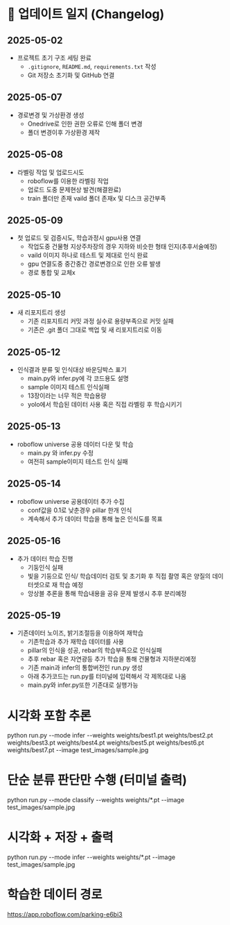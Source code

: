 # 📘 업데이트 일지 (Changelog)

## 2025-05-02
- 프로젝트 초기 구조 세팅 완료
  - `.gitignore`, `README.md`, `requirements.txt` 작성
  - Git 저장소 초기화 및 GitHub 연결
## 2025-05-07
- 경로변경 및 가상환경 생성
  - Onedrive로 인한 권한 오류로 인해 폴더 변경
  - 폴더 변경이후 가상환경 제작
## 2025-05-08
- 라벨링 작업 및 업로드시도
  - roboflow를 이용한 라벨링 작업
  - 업로드 도중 문제현상 발견(해결완료)
  - train 폴더만 존재 vaild 폴더 존재x 및 디스크 공간부족
## 2025-05-09
- 첫 업로드 및 검증시도, 학습과정시 gpu사용 연결
  - 작업도중 건물형 지상주차장의 경우 지하와 비슷한 형태 인지(추후서술예정)
  - vaild 이미지 하나로 테스트 및 제대로 인식 완료
  - gpu 연결도중 중간중간 경로변경으로 인한 오류 발생
  - 경로 통합 및 교체x
## 2025-05-10
- 새 리포지트리 생성
  - 기존 리포지트리 커밋 과정 실수로 용량부족으로 커밋 실패
  - 기존은 .git 폴더 그대로 백업 및 새 리포지트리로 이동
## 2025-05-12
- 인식결과 분류 및 인식대상 바운딩박스 표기
  - main.py와 infer.py에 각 코드용도 설명
  - sample 이미지 테스트 인식실패
  - 13장이라는 너무 적은 학습용량
  - yolo에서 학습된 데이터 사용 혹은 직접 라벨링 후 학습시키기
## 2025-05-13
- roboflow universe 공용 데이터 다운 및 학습
  - main.py 와 infer.py 수정
  - 여전히 sample이미지 테스트 인식 실패
## 2025-05-14
- roboflow universe 공용데이터 추가 수집
  - conf값을 0.1로 낮춘경우 pillar 한개 인식
  - 계속해서 추가 데이터 학습을 통해 높은 인식도를 목표
## 2025-05-16
- 추가 데이터 학습 진행
  - 기둥인식 실패
  - 빛을 기둥으로 인식/ 학습데이터 검토 및 초기화 후 직접 촬영 혹은 양질의 데이터셋으로 재 학습 예정
  - 앙상블 추론을 통해 학습내용을 공유 문제 발생시 추후 분리예정
## 2025-05-19
- 기존데이터 노이즈, 밝기조절등을 이용하여 재학습
  - 기존학습과 추가 재학습 데이터를 사용
  - pillar의 인식을 성공, rebar의 학습부족으로 인식실패
  - 추후 rebar 혹은 자연광등 추가 학습을 통해 건물형과 지하분리예정
  - 기존 main과 infer의 통합버전인 run.py 생성
  - 아래 추가코드는 run.py를 터미널에 입력해서 각 제목대로 나옴
  - main.py와 infer.py또한 기존대로 실행가능

# 시각화 포함 추론
  python run.py --mode infer --weights weights/best1.pt weights/best2.pt weights/best3.pt weights/best4.pt weights/best5.pt weights/best6.pt weights/best7.pt --image test_images/sample.jpg

# 단순 분류 판단만 수행 (터미널 출력)
  python run.py --mode classify --weights weights/*.pt --image test_images/sample.jpg

# 시각화 + 저장 + 출력
  python run.py --mode infer --weights weights/*.pt --image test_images/sample.jpg

# 학습한 데이터 경로
  https://app.roboflow.com/parking-e6bi3